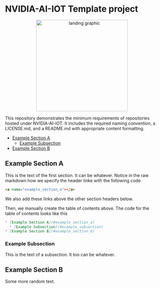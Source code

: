 # NVIDIA-AI-IOT Template project

<p align="center">
<img src="#" alt="landing graphic" height="300px"/>
</p>

This repository demonstrates the minimum requirements of repositories hosted 
under NVIDIA-AI-IOT.  It includes the required naming convention, a LICENSE.md,
and a README.md with appropriate content formatting.

* [Example Section A](#example_section_a)
  * [Example Subsection](#example_subsection)
* [Example Section B](#example_section_b)

<a name="example_section_a"></a>
## Example Section A

This is the text of the first section.  It can be whatever.  Notice in the raw
markdown how we specify the header linke with the  following code

```markdown
<a name="example_section_a"></a>
```

We also add these links above the other section headers below.

Then, we manually create the table of contents above. The code for the table of 
contents looks like this

```markdown
* [Example Section A](#example_section_a)
  * [Example Subsection](#example_subsection)
* [Example Section B](#example_section_b)
```

<a name="example_subection"></a>
### Example Subsection 

This is the text of a subsection.  It too can be whatever.

<a name="example_section_b"></a>
## Example Section B

Some more random text.